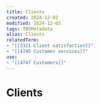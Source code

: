 ```yaml
---
title: Clients
created: 2024-12-02
modified: 2024-12-02
tags: TBSMetadata
alias: Clients
relatedTerm:
- "[[3321 Client satisfaction]]"
- "[[4745 Customer services]]"
use:
- "[[4747 Customers]]"
---
```

# Clients
